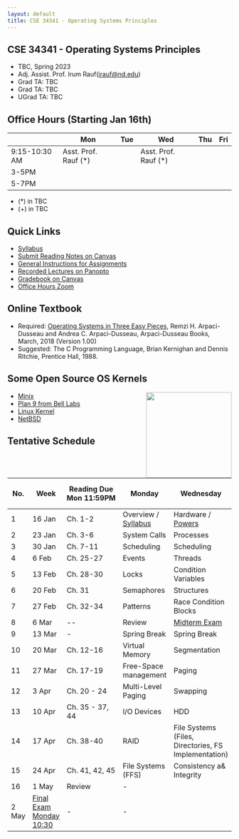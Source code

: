 ```yaml
---
layout: default
title: CSE 34341 - Operating Systems Principles
---
```


## CSE 34341 - Operating Systems Principles

- TBC, Spring 2023
- Adj. Assist. Prof. Irum Rauf(irauf@nd.edu)
- Grad TA: TBC
- Grad TA: TBC 
- UGrad TA: TBC 

## Office Hours (Starting Jan 16th)

|   | Mon | Tue | Wed | Thu | Fri |
|---|-----|-----|-----|-----|-----|
|9:15-10:30 AM | Asst. Prof. Rauf (\*) |     |   Asst. Prof. Rauf (\*)    |  |  |
|3-5PM |             |  |            |  |     |
|5-7PM |             | |  |       |     | 

- (\*) in TBC
- (+) in TBC

## Quick Links

- [Syllabus](syllabus)
- [Submit Reading Notes on Canvas](https://canvas.nd.edu/courses/33829/assignments)
- [General Instructions for Assignments](general)
- [Recorded Lectures on Panopto](https://canvas.nd.edu/courses/33829/external_tools/76)
- [Gradebook on Canvas](https://canvas.nd.edu/courses/33829/gradebook)
- [Office Hours Zoom](https://notredame.zoom.us/j/98135137451)

## Online Textbook

- Required: [Operating Systems in Three Easy Pieces](https://pages.cs.wisc.edu/~remzi/OSTEP), Remzi H. Arpaci-Dusseau and Andrea C. Arpaci-Dusseau, Arpaci-Dusseau Books, March, 2018 (Version 1.00)
- Suggested: The C Programming Language, Brian Kernighan and Dennis Ritchie, Prentice Hall, 1988.

## Some Open Source OS Kernels

<img align="right" height="192" src="http://github.com/dthain/basekernel/raw/master/screenshot-windows.png"/>

- [Minix](https://www.minix3.org)
- [Plan 9 from Bell Labs](https://9p.io/plan9/)
- [Linux Kernel](https://www.kernel.org)
- [NetBSD](https://www.netbsd.org)

## Tentative Schedule

|No. |Week|Reading&nbsp;Due Mon&nbsp;11:59PM | Monday |Wednesday |Due Friday 5PM|
|-----|-----|-----|---|---|----|
|1 | 16 Jan	| Ch. 1-2 | Overview / [Syllabus](syllabus) | Hardware / [Powers](powers) | - |
|2 | 23 Jan	| Ch. 3-6	| System Calls	| Processes | |
|3 | 30 Jan	| Ch. 7-11	| Scheduling	| Scheduling	| - |
|4 | 6 Feb	| Ch. 25-27	| Events| Threads| |
|5 | 13 Feb		| Ch. 28-30	   | Locks | Condition Variables |  |
|6 | 20 Feb	| Ch. 31	| Semaphores   | Structures | |
|7 | 27 Feb	| Ch. 32-34	| Patterns	| Race Condition Blocks	| |
|8 | 6 Mar	| --	      | Review | [Midterm Exam](midterm)	| |
|9 | 13 Mar		| - | Spring Break | Spring Break |
|10 | 20 Mar	| Ch. 12-16	| Virtual Memory | Segmentation |	| 
|11 | 27 Mar	| Ch. 17-19	| Free-Space management | Paging |	| 
|12 | 3 Apr	| Ch. 20 - 24	| Multi-Level Paging | Swapping	| |
|13 | 10 Apr	| Ch. 35 - 37, 44	| I/O Devices  | HDD | | 
|14 | 17 Apr 	| Ch. 38-40	| RAID	| File Systems (Files, Directories, FS Implementation) |  |
|15 | 24 Apr	| Ch. 41, 42, 45| File Systems (FFS) | Consistency a& Integrity | |
|16  | 1 May        | Review| - |  |
| 2 May		| [Final Exam Monday 10:30](final) | - | - |
